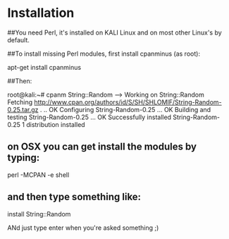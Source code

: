 # Installation #

##You need Perl, it's installed on KALI Linux and on most other Linux's by default.

##To install missing Perl modules, first install cpanminus (as root):

apt-get install cpanminus

##Then:

root@kali:~# cpanm String::Random
--> Working on String::Random
Fetching http://www.cpan.org/authors/id/S/SH/SHLOMIF/String-Random-0.25.tar.gz .
.. OK
Configuring String-Random-0.25 ... OK
Building and testing String-Random-0.25 ... OK
Successfully installed String-Random-0.25
1 distribution installed

## on OSX you can get install the modules by typing:

perl -MCPAN -e shell

## and then type something like:

install String::Random

ANd just type enter when you're asked something ;)